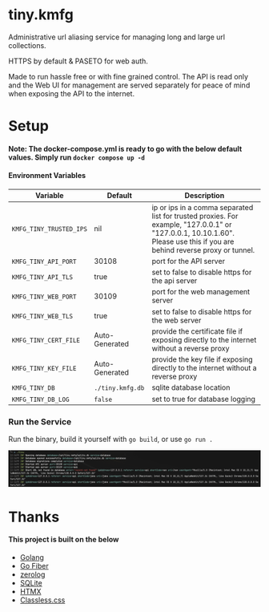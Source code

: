 # tiny.kmfg

Administrative url aliasing service for managing long and large url collections.

HTTPS by default & PASETO for web auth.

Made to run hassle free or with fine grained control. The API is read only and the Web UI for management are served separately for peace of mind when exposing the API to the internet.

# Setup

#### Note: The docker-compose.yml is ready to go with the below default values. Simply run `docker compose up -d`

#### Environment Variables
| Variable | Default | Description |
|----------|---------|-------------|
| `KMFG_TINY_TRUSTED_IPS` | nil | ip or ips in a comma separated list for trusted proxies. For example, "127.0.0.1" or "127.0.0.1, 10.10.1.60". Please use this if you are behind reverse proxy or tunnel. |
| `KMFG_TINY_API_PORT` | 30108 | port for the API server |
| `KMFG_TINY_API_TLS` | true | set to false to disable https for the api server |
| `KMFG_TINY_WEB_PORT` | 30109 | port for the web management server |
| `KMFG_TINY_WEB_TLS` | true | set to false to disable https for the web server |
| `KMFG_TINY_CERT_FILE` | Auto-Generated | provide the certificate file if exposing directly to the internet without a reverse proxy |
| `KMFG_TINY_KEY_FILE` | Auto-Generated | provide the key file if exposing directly to the internet without a reverse proxy |
| `KMFG_TINY_DB` | `./tiny.kmfg.db` | sqlite database location |
| `KMFG_TINY_DB_LOG` | `false` | set to true for database logging |

### Run the Service

Run the binary, build it yourself with `go build`, or use `go run .`

![Screenshot of tiny.kmfg startup logs](/screenshots/log_example.png)

# Thanks
#### This project is built on the below 
- [Golang](https://go.dev/)
- [Go Fiber](https://gofiber.io/)
- [zerolog](https://github.com/rs/zerolog)
- [SQLite](https://www.sqlite.org/)
- [HTMX](https://htmx.org/)
- [Classless.css](https://github.com/DigitallyTailored/Classless.css)
